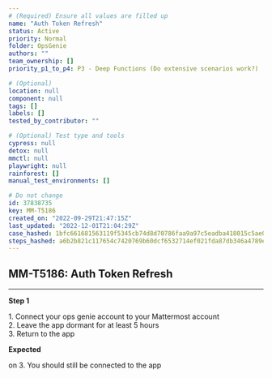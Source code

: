 ```yaml
---
# (Required) Ensure all values are filled up
name: "Auth Token Refresh"
status: Active
priority: Normal
folder: OpsGenie
authors: ""
team_ownership: []
priority_p1_to_p4: P3 - Deep Functions (Do extensive scenarios work?)

# (Optional)
location: null
component: null
tags: []
labels: []
tested_by_contributor: ""

# (Optional) Test type and tools
cypress: null
detox: null
mmctl: null
playwright: null
rainforest: []
manual_test_environments: []

# Do not change
id: 37838735
key: MM-T5186
created_on: "2022-09-29T21:47:15Z"
last_updated: "2022-12-01T21:04:29Z"
case_hashed: 1bfc661681563119f5345cb74d8d70786faa9a97c5eadba418015c5ae02b79aac26c997660b96645170888b0251f6229
steps_hashed: a6b2b821c117654c7420769b60dcf6532714ef021fda87db346a4789e44bb9cda28a51c8d9e4513f14c8836027f21a05
---
```


<!-- (Auto-generated) Based on frontmatter's "key" and "name" -->

## MM-T5186: Auth Token Refresh

---

**Step 1**

1\. Connect your ops genie account to your Mattermost account \
2\. Leave the app dormant for at least 5 hours\
3\. Return to the app

**Expected**

on 3. You should still be connected to the app
